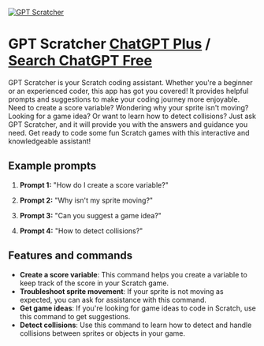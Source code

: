
[![GPT Scratcher](https://files.oaiusercontent.com/file-XZrIV2nihyWB9FXUOckvPCsm?se=2123-10-16T17%3A11%3A43Z&sp=r&sv=2021-08-06&sr=b&rscc=max-age%3D31536000%2C%20immutable&rscd=attachment%3B%20filename%3D2f19dd05-9a6b-4703-9f5f-636ac802d178.png&sig=E8h4A3RqbqsC8APytanIqnqgKn110NAH5lOdQYczad4%3D)](https://chat.openai.com/g/g-tuVJ8BsGg-gpt-scratcher)

# GPT Scratcher [ChatGPT Plus](https://chat.openai.com/g/g-tuVJ8BsGg-gpt-scratcher) / [Search ChatGPT Free](https://gptcall.net/index.html#/?search=GPT%20Scratcher)

GPT Scratcher is your Scratch coding assistant. Whether you're a beginner or an experienced coder, this app has got you covered! It provides helpful prompts and suggestions to make your coding journey more enjoyable. Need to create a score variable? Wondering why your sprite isn't moving? Looking for a game idea? Or want to learn how to detect collisions? Just ask GPT Scratcher, and it will provide you with the answers and guidance you need. Get ready to code some fun Scratch games with this interactive and knowledgeable assistant!

## Example prompts

1. **Prompt 1:** "How do I create a score variable?"

2. **Prompt 2:** "Why isn't my sprite moving?"

3. **Prompt 3:** "Can you suggest a game idea?"

4. **Prompt 4:** "How to detect collisions?"

## Features and commands

- **Create a score variable**: This command helps you create a variable to keep track of the score in your Scratch game.
- **Troubleshoot sprite movement**: If your sprite is not moving as expected, you can ask for assistance with this command.
- **Get game ideas**: If you're looking for game ideas to code in Scratch, use this command to get suggestions.
- **Detect collisions**: Use this command to learn how to detect and handle collisions between sprites or objects in your game.


